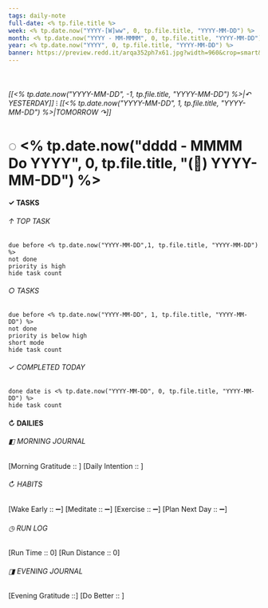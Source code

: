 ```yaml
---
tags: daily-note
full-date: <% tp.file.title %>
week: <% tp.date.now("YYYY-[W]ww", 0, tp.file.title, "YYYY-MM-DD") %>
month: <% tp.date.now("YYYY - MM-MMMM", 0, tp.file.title, "YYYY-MM-DD") %>
year: <% tp.date.now("YYYY", 0, tp.file.title, "YYYY-MM-DD") %>
banner: https://preview.redd.it/arqa352ph7x61.jpg?width=960&crop=smart&auto=webp&s=84f9245d607b029667d5bfc4abf36547fc6213de
---
```

⠀
###### [[<% tp.date.now("YYYY-MM-DD", -1, tp.file.title, "YYYY-MM-DD") %>|↶ YESTERDAY]] ⁝ [[<% tp.date.now("YYYY-MM-DD", 1, tp.file.title, "YYYY-MM-DD") %>|TOMORROW ↷]]
# ◌ <% tp.date.now("dddd -  MMMM Do YYYY", 0, tp.file.title, "(📅) YYYY-MM-DD") %>
#### ✓  TASKS

######  ↑ TOP TASK
```tasks
due before <% tp.date.now("YYYY-MM-DD",1, tp.file.title, "YYYY-MM-DD") %>
not done
priority is high
hide task count
```
###### ○ TASKS
```tasks
due before <% tp.date.now("YYYY-MM-DD", 1, tp.file.title, "YYYY-MM-DD") %>
not done
priority is below high
short mode
hide task count
```
###### ✓ COMPLETED TODAY
```tasks
done date is <% tp.date.now("YYYY-MM-DD", 0, tp.file.title, "YYYY-MM-DD") %>
hide task count
```
####  ↻ DAILIES

###### ◧ MORNING JOURNAL
[Morning Gratitude :: ]
[Daily Intention :: ]

###### ↻ HABITS
[Wake Early :: ➖]
[Meditate :: ➖]
[Exercise :: ➖]
[Plan Next Day :: ➖]

###### ◷ RUN LOG
[Run Time :: 0]
[Run Distance :: 0]

###### ◨ EVENING JOURNAL
[Evening Gratitude ::]
[Do Better :: ]